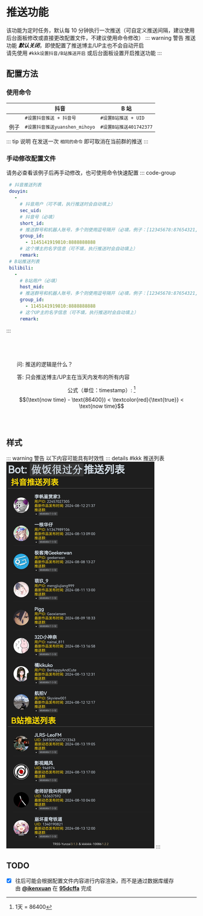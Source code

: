 # 推送功能

该功能为定时任务，默认每 10 分钟执行一次推送（可自定义推送间隔，建议使用后台面板修改或直接更改配置文件，不建议使用命令修改）
::: warning 警告
推送功能 **_默认关闭_**，即使配置了推送博主/UP主也不会自动开启<br>请先使用 `#kkk设置抖音/B站推送开启` 或后台面板设置开启推送功能
:::
## 配置方法

### 使用命令

|      | 抖音                           | B 站                    |
| ---- | ------------------------------ | ----------------------- |
|      | `#设置抖音推送 + 抖音号`       | `#设置B站推送 + UID`    |
| 例子 | `#设置抖音推送yuanshen_mihoyo` | `#设置B站推送401742377` |

::: tip 说明
在发送一次 `相同的命令` 即可取消在当前群的推送
:::




### 手动修改配置文件
请务必查看该例子后再手动修改，也可使用命令快速配置
::: code-group

```yaml [pushlist.yaml]
 # 抖音推送列表
 douyin:
   -
     # 抖音用户（可不填，执行推送时会自动填上）
     sec_uid: 
     # 抖音号（必填）
     short_id: 
     # 推送群号和机器人账号，多个则使用逗号隔开（必填，例子：[12345678:87654321, 11451419:88888888]，群号就是11451419，机器人账号就是88888888）
     group_id:
       - 1145141919810:8888888888
     # 这个博主的名字信息（可不填，执行推送时会自动填上）
     remark: 
 # B站推送列表
 bilibili:
   -
     # B站用户（必填）
     host_mid: 
     # 推送群号和机器人账号，多个则使用逗号隔开（必填，例子：[12345678:87654321, 11451419:88888888]，群号就是11451419，机器人账号就是88888888）
     group_id:
       - 1145141919810:8888888888
     # 这个UP主的名字信息（可不填，执行推送时会自动填上）
     remark: 
```

:::



<div align="center" style="padding: 2em; margin: 2em 0; border: 1px solid var(--vp-c-text-1); border-radius: 8px">

<p align="left">问: 推送的逻辑是什么？</p>
<p align="left">答: 只会推送博主/UP主在当天内发布的所有内容</p>

公式（单位：timestamp）: [^1]
$$(\text{now time} - \text{86400}) < \textcolor{red}{\text{true}} < \text{now time}$$

[^1]: 1天 = 86400
</div>

## 样式

::: warning 警告
以下内容可能具有时效性
::: details #kkk 推送列表
![](../../public/intro/pushlist.jpg)
:::

## TODO

- [x] 往后可能会根据配置文件内容进行内容渲染，而不是通过数据库缓存<br>由 [**@ikenxuan**](https://github.com/ikenxuan) 在 [**95dcffa**](https://github.com/ikenxuan/kkkkkk-10086/commit/95dcffab00f8afc1484a1e350911636b2d92006d) 完成